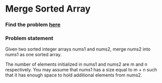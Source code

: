 # Merge Sorted Array

### Find the problem [here](https://leetcode.com/problems/merge-sorted-array/) 

### Problem statement
Given two sorted integer arrays nums1 and nums2, merge nums2 into nums1 as one sorted array.

The number of elements initialized in nums1 and nums2 are m and n respectively. You may assume that nums1 has a size equal to m + n such that it has enough space to hold additional elements from nums2.
